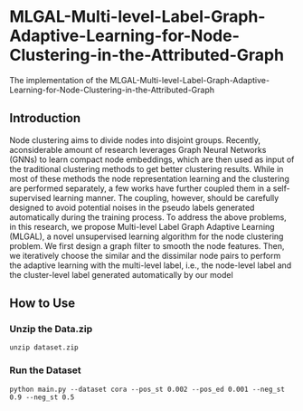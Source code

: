 # MLGAL-Multi-level-Label-Graph-Adaptive-Learning-for-Node-Clustering-in-the-Attributed-Graph
The implementation of the MLGAL-Multi-level-Label-Graph-Adaptive-Learning-for-Node-Clustering-in-the-Attributed-Graph

## Introduction
Node clustering aims to divide nodes into disjoint groups. Recently, aconsiderable amount of research leverages Graph Neural Networks (GNNs) to learn compact node embeddings, which are then used as input of the traditional clustering methods to get better clustering results. While in most of these methods the node representation learning and the clustering are performed separately, a few works have further coupled them in a self-supervised learning manner. The coupling, however, should be carefully designed to avoid potential noises in the pseudo labels generated automatically during the training process.
To address the above problems, in this research, we propose Multi-level Label Graph Adaptive Learning (MLGAL), a novel unsupervised learning algorithm for the node clustering problem. We first design a graph filter to smooth the node features. Then, we iteratively choose the similar and the dissimilar node pairs to perform the adaptive learning with the multi-level label, i.e., the node-level label and the cluster-level label generated automatically by our model

## How to Use
### Unzip the Data.zip
```
unzip dataset.zip
```

### Run the Dataset
```
python main.py --dataset cora --pos_st 0.002 --pos_ed 0.001 --neg_st 0.9 --neg_st 0.5
```
